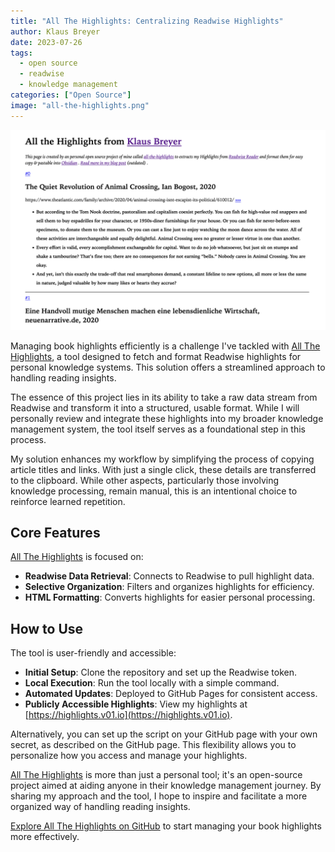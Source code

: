 ```yaml
---
title: "All The Highlights: Centralizing Readwise Highlights"
author: Klaus Breyer
date: 2023-07-26
tags:
  - open source
  - readwise
  - knowledge management
categories: ["Open Source"]
image: "all-the-highlights.png"
---
```


![](all-the-highlights.png)

Managing book highlights efficiently is a challenge I've tackled with [All The Highlights](https://github.com/klausbreyer/all-the-highlights), a tool designed to fetch and format Readwise highlights for personal knowledge systems. This solution offers a streamlined approach to handling reading insights.

The essence of this project lies in its ability to take a raw data stream from Readwise and transform it into a structured, usable format. While I will personally review and integrate these highlights into my broader knowledge management system, the tool itself serves as a foundational step in this process.

My solution enhances my workflow by simplifying the process of copying article titles and links. With just a single click, these details are transferred to the clipboard. While other aspects, particularly those involving knowledge processing, remain manual, this is an intentional choice to reinforce learned repetition.

## Core Features

[All The Highlights](https://github.com/klausbreyer/all-the-highlights) is focused on:

- **Readwise Data Retrieval**: Connects to Readwise to pull highlight data.
- **Selective Organization**: Filters and organizes highlights for efficiency.
- **HTML Formatting**: Converts highlights for easier personal processing.

## How to Use

The tool is user-friendly and accessible:

- **Initial Setup**: Clone the repository and set up the Readwise token.
- **Local Execution**: Run the tool locally with a simple command.
- **Automated Updates**: Deployed to GitHub Pages for consistent access.
- **Publicly Accessible Highlights**: View my highlights at [https://highlights.v01.io](https://highlights.v01.io).

Alternatively, you can set up the script on your GitHub page with your own secret, as described on the GitHub page. This flexibility allows you to personalize how you access and manage your highlights.

[All The Highlights](https://github.com/klausbreyer/all-the-highlights) is more than just a personal tool; it's an open-source project aimed at aiding anyone in their knowledge management journey. By sharing my approach and the tool, I hope to inspire and facilitate a more organized way of handling reading insights.

[Explore All The Highlights on GitHub](https://github.com/klausbreyer/all-the-highlights) to start managing your book highlights more effectively.
